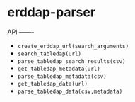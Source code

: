 # erddap-parser

API
——-

- ``create_erddap_url(search_arguments)``
- ``search_tabledap(url)``
- ``parse_tabledap_search_results(csv)``
- ``get_tabledap_metadata(url)``
- ``parse_tabledap_metadata(csv)``
- ``get_tabledap_data(url)``
- ``parse_tabledap_data(csv,metadata)``
